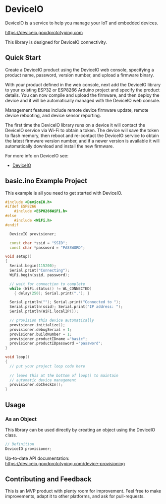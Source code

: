 # DeviceIO

DeviceIO is a service to help you manage your IoT and embedded devices.

https://deviceio.goodprototyping.com

This library is designed for DeviceIO connectivity.

## Quick Start

Create a DeviceIO product using the DeviceIO web console, specifying a product name, password, version number, and upload a firmware binary.

With your product defined in the web console, next add the DeviceIO library to your existing ESP32 or ESP8266 Arduino project and specify the product details. You can now compile and upload the firmware, and then deploy the device and it will be automatically managed with the DeviceIO web console.

Management features include remote device firmware update, remote device rebooting, and device sensor reporting.

The first time the DeviceIO library runs on a device it will contact the DeviceIO service via Wi-Fi to obtain a token. The device will save the token to flash memory, then reboot and re-contact the DeviceIO service to obtain the latest firmware version number, and if a newer version is available it will automatically download and install the new firmware. 

For more info on DeviceIO see:

- [DeviceIO](https://deviceio.goodprototyping.com/)

## basic.ino Example Project

This example is all you need to get started with DeviceIO.

``` c++
#include <DeviceIO.h>
#ifdef ESP8266
	#include <ESP8266WiFi.h>
#else
	#include <WiFi.h>	
#endif

  DeviceIO provisioner;

  const char *ssid = "SSID";
  const char *password = "PASSWORD";

void setup()
{
  Serial.begin(115200);
  Serial.print("Connecting");
  WiFi.begin(ssid, password);

  // wait for connection to complete
  while (WiFi.status() != WL_CONNECTED)
    { delay(250); Serial.print("."); }

  Serial.println(""); Serial.print("Connected to ");
  Serial.println(ssid); Serial.print("IP address: ");
  Serial.println(WiFi.localIP());

  // provision this device automatically
  provisioner.initialize();
  provisioner.debugSerial = 1;
  provisioner.buildNumber = 1;
  provisioner.productIDname ="basic";
  provisioner.productIDpassword ="password";
}

void loop() 
{
  // put your project loop code here
  
  // leave this at the bottom of loop() to maintain
  // automatic device management
  provisioner.doCheckIn();
}
```

## Usage

### As an Object

This library can be used directly by creating an object using the DeviceIO class.

``` c++
// Definition
DeviceIO provisioner;
```

Up-to-date API documentation:
https://deviceio.goodprototyping.com/device-provisioning

## Contributing and Feedback

This is an MVP product with plenty room for improvement. Feel free to make improvements, adapt it to other platforms, and ask for pull-requests.
